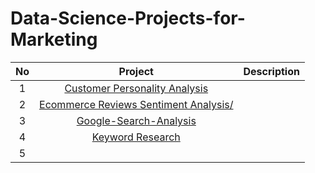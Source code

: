 # Data-Science-Projects-for-Marketing

|  No|     Project  |  Description   |  
|  :---:   |     :---:    |     :---:      |     
| 1 |[Customer Personality Analysis](https://github.com/Zinwaiyan274/Customer-Personality-Analysis)     |    | 
| 2 | [Ecommerce Reviews Sentiment Analysis/](https://github.com/Zinwaiyan274/Ecommerce-Reviews-Sentiment-Analysis/)     |    | 
| 3 |  [Google-Search-Analysis](https://github.com/Zinwaiyan274/Google-Search-Analysis-) |  |
| 4 |  [Keyword Research](https://github.com/Zinwaiyan274/Keyword-Research)     |        | 
| 5 |  []()                                                                     |        |
